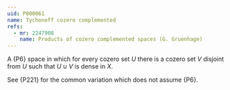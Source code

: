 ```yaml
---
uid: P000061
name: Tychonoff cozero complemented
refs:
  - mr: 2247908
    name: Products of cozero complemented spaces (G. Gruenhage)
---
```


A {P6} space in which for every cozero set $U$ there is a cozero set $V$ disjoint from $U$ such that $U \cup V$ is dense in $X$.

See {P221} for the common variation which does not assume {P6}.
